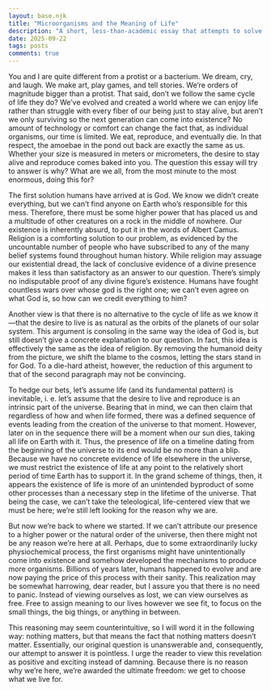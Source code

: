 ```yaml
---
layout: base.njk
title: "Microorganisms and the Meaning of Life"
description: "A short, less-than-academic essay that attempts to solve the impossible problem of human existence."
date: 2025-09-22
tags: posts
comments: true
---
```


You and I are quite different from a protist or a bacterium. We dream, cry, and laugh. We make art, play games, and tell stories. We’re orders of magnitude bigger than a protist. That said, don’t we follow the same cycle of life they do? We’ve evolved and created a world where we can enjoy life rather than struggle with every fiber of our being just to stay alive, but aren’t we only surviving so the next generation can come into existence? No amount of technology or comfort can change the fact that, as individual organisms, our time is limited. We eat, reproduce, and eventually die. In that respect, the amoebae in the pond out back are exactly the same as us. Whether your size is measured in meters or micrometers, the desire to stay alive and reproduce comes baked into you. The question this essay will try to answer is why? What are we all, from the most minute to the most enormous, doing this for?

The first solution humans have arrived at is God. We know we didn’t create everything, but we can’t find anyone on Earth who’s responsible for this mess. Therefore, there must be some higher power that has placed us and a multitude of other creatures on a rock in the middle of nowhere. Our existence is inherently absurd, to put it in the words of Albert Camus. Religion is a comforting solution to our problem, as evidenced by the uncountable number of people who have subscribed to any of the many belief systems found throughout human history. While religion may assuage our existential dread, the lack of conclusive evidence of a divine presence makes it less than satisfactory as an answer to our question. There’s simply no indisputable proof of any divine figure’s existence. Humans have fought countless wars over whose god is the right one; we can’t even agree on what God is, so how can we credit everything to him?

Another view is that there is no alternative to the cycle of life as we know it—that the desire to live is as natural as the orbits of the planets of our solar system. This argument is consoling in the same way the idea of God is, but still doesn’t give a concrete explanation to our question. In fact, this idea is effectively the same as the idea of religion. By removing the humanoid deity from the picture, we shift the blame to the cosmos, letting the stars stand in for God. To a die-hard atheist, however, the reduction of this argument to that of the second paragraph may not be convincing.

To hedge our bets, let’s assume life (and its fundamental pattern) is inevitable, i. e. let’s assume that the desire to live and reproduce is an intrinsic part of the universe. Bearing that in mind, we can then claim that regardless of how and when life formed, there was a defined sequence of events leading from the creation of the universe to that moment. However, later on in the sequence there will be a moment when our sun dies, taking all life on Earth with it. Thus, the presence of life on a timeline dating from the beginning of the universe to its end would be no more than a blip. Because we have no concrete evidence of life elsewhere in the universe, we must restrict the existence of life at any point to the relatively short period of time Earth has to support it. In the grand scheme of things, then, it appears the existence of life is more of an unintended byproduct of some other processes than a necessary step in the lifetime of the universe. That being the case, we can’t take the teleological, life-centered view that we must be here; we’re still left looking for the reason why we are.

But now we’re back to where we started. If we can’t attribute our presence to a higher power or the natural order of the universe, then there might not be any reason we’re here at all. Perhaps, due to some extraordinarily lucky physiochemical process, the first organisms might have unintentionally come into existence and somehow developed the mechanisms to produce more organisms. Billions of years later, humans happened to evolve and are now paying the price of this process with their sanity. This realization may be somewhat harrowing, dear reader, but I assure you that there is no need to panic. Instead of viewing ourselves as lost, we can view ourselves as free. Free to assign meaning to our lives however we see fit, to focus on the small things, the big things, or anything in between.

This reasoning may seem counterintuitive, so I will word it in the following way: nothing matters, but that means the fact that nothing matters doesn’t matter. Essentially, our original question is unanswerable and, consequently, our attempt to answer it is pointless. I urge the reader to view this revelation as positive and exciting instead of damning. Because there is no reason why we’re here, we’re awarded the ultimate freedom: we get to choose what we live for.